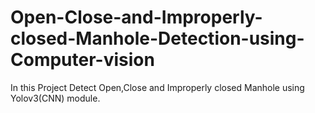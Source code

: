 # Open-Close-and-Improperly-closed-Manhole-Detection-using-Computer-vision
In this Project Detect Open,Close and Improperly closed Manhole using Yolov3(CNN) module.
